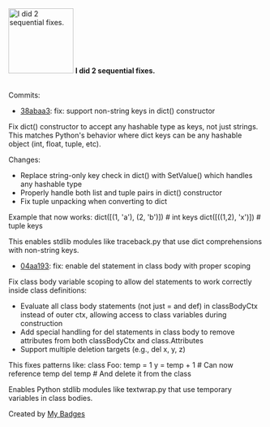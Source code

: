 <img src="https://my-badges.github.io/my-badges/fix-2.png" alt="I did 2 sequential fixes." title="I did 2 sequential fixes." width="128">
<strong>I did 2 sequential fixes.</strong>
<br><br>

Commits:

- <a href="https://github.com/mmichie/m28/commit/38abaa32ba2bd5e345762f56b2cbdd75e0d9f25a">38abaa3</a>: fix: support non-string keys in dict() constructor

Fix dict() constructor to accept any hashable type as keys, not just
strings. This matches Python's behavior where dict keys can be any
hashable object (int, float, tuple, etc).

Changes:
- Replace string-only key check in dict() with SetValue() which handles
  any hashable type
- Properly handle both list and tuple pairs in dict() constructor
- Fix tuple unpacking when converting to dict

Example that now works:
  dict([(1, 'a'), (2, 'b')])  # int keys
  dict([((1,2), 'x')])        # tuple keys

This enables stdlib modules like traceback.py that use dict
comprehensions with non-string keys.
- <a href="https://github.com/mmichie/m28/commit/04aa193c19dd8355dc9319eaa88d40c47dee035b">04aa193</a>: fix: enable del statement in class body with proper scoping

Fix class body variable scoping to allow del statements to work
correctly inside class definitions:

- Evaluate all class body statements (not just = and def) in
  classBodyCtx instead of outer ctx, allowing access to class
  variables during construction
- Add special handling for del statements in class body to remove
  attributes from both classBodyCtx and class.Attributes
- Support multiple deletion targets (e.g., del x, y, z)

This fixes patterns like:
  class Foo:
      temp = 1
      y = temp + 1  # Can now reference temp
      del temp       # And delete it from the class

Enables Python stdlib modules like textwrap.py that use temporary
variables in class bodies.


Created by <a href="https://github.com/my-badges/my-badges">My Badges</a>
